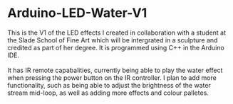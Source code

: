 # Arduino-LED-Water-V1
This is the V1 of the LED effects I created in collaboration with a student at the Slade School of Fine Art which will be intergrated in a sculpture and credited as part of her degree. It is programmed using C++ in the Arduino IDE. <br /> <br />
It has IR remote capabalities, currently being able to play the water effect when pressing the power button on the IR controller. I plan to add more functionality, such as being able to adjust the brightness of the water stream mid-loop, as well as adding more effects and colour palletes. 
